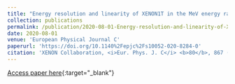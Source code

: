 ```yaml
---
title: "Energy resolution and linearity of XENON1T in the MeV energy range"
collection: publications
permalink: /publication/2020-08-01-Energy-resolution-and-linearity-of-XENON1T-in-the-MeV-energy-range
date: 2020-08-01
venue: 'European Physical Journal C'
paperurl: 'https://doi.org/10.1140%2Fepjc%2Fs10052-020-8284-0'
citation: 'XENON Collaboration, <i>Eur. Phys. J. C</i> <b>80</b>, 867 (2020)'
---
```

[Access paper here](https://doi.org/10.1140%2Fepjc%2Fs10052-020-8284-0){:target="_blank"}
